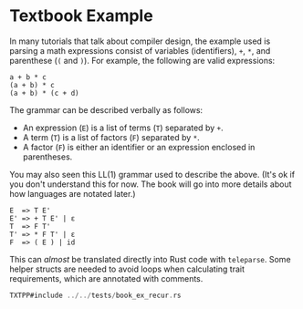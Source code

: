 # Textbook Example

In many tutorials that talk about compiler design, the example used is parsing a math expressions consist of variables (identifiers), `+`, `*`, and parenthese (`(` and `)`). For example, the following are valid expressions:
```text
a + b * c
(a + b) * c
(a + b) * (c + d)
```

The grammar can be described verbally as follows:
- An expression (`E`) is a list of terms (`T`) separated by `+`.
- A term (`T`) is a list of factors (`F`) separated by `*`.
- A factor (`F`) is either an identifier or an expression enclosed in parentheses.

You may also seen this LL(1) grammar used to describe the above.
(It's ok if you don't understand this for now. 
The book will go into more details about how languages are notated later.)
```text
E  => T E'
E' => + T E' | ε
T  => F T'
T' => * F T' | ε
F  => ( E ) | id
```

This can *almost* be translated directly into Rust code with `teleparse`.
Some helper structs are needed to avoid loops when calculating trait requirements,
which are annotated with comments.
```rust
TXTPP#include ../../tests/book_ex_recur.rs
```

